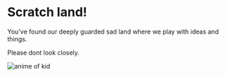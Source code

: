 # Scratch land!
You've found our deeply guarded sad land where we play with ideas and things. 

Please dont look closely.

![anime of kid](https://64.media.tumblr.com/48d09e9abfc563065222e4b2b6e6395a/tumblr_inline_o3n9m7pjTX1qa7k0a_500.gifv)